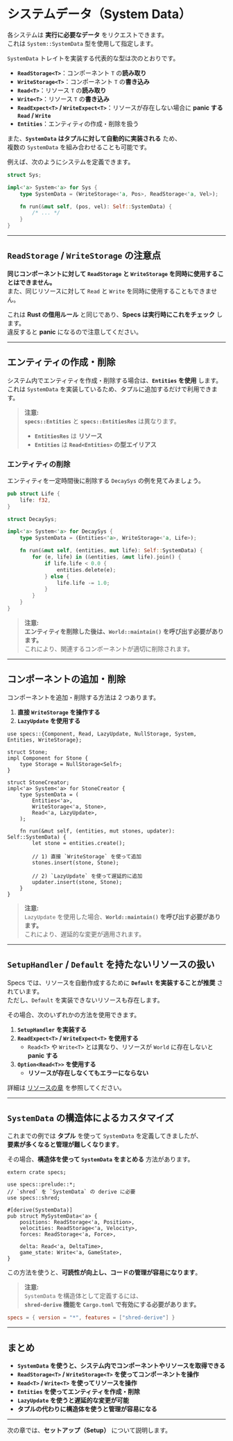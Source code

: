 # システムデータ（System Data）

各システムは **実行に必要なデータ** をリクエストできます。  
これは `System::SystemData` 型を使用して指定します。

`SystemData` トレイトを実装する代表的な型は次のとおりです。

- **`ReadStorage<T>`**：コンポーネント `T` の**読み取り**
- **`WriteStorage<T>`**：コンポーネント `T` の**書き込み**
- **`Read<T>`**：リソース `T` の**読み取り**
- **`Write<T>`**：リソース `T` の**書き込み**
- **`ReadExpect<T>` / `WriteExpect<T>`**：リソースが存在しない場合に **panic する `Read` / `Write`**
- **`Entities`**：エンティティの作成・削除を扱う

また、**`SystemData` はタプルに対して自動的に実装される** ため、  
複数の `SystemData` を組み合わせることも可能です。

例えば、次のようにシステムを定義できます。

```rust
struct Sys;

impl<'a> System<'a> for Sys {
    type SystemData = (WriteStorage<'a, Pos>, ReadStorage<'a, Vel>);

    fn run(&mut self, (pos, vel): Self::SystemData) {
        /* ... */
    }
}
```

---

## `ReadStorage` / `WriteStorage` の注意点

**同じコンポーネントに対して `ReadStorage` と `WriteStorage` を同時に使用することはできません。**  
また、同じリソースに対して `Read` と `Write` を同時に使用することもできません。

これは **Rust の借用ルール** と同じであり、**Specs は実行時にこれをチェック** します。  
違反すると **panic** になるので注意してください。

---

## エンティティの作成・削除

システム内でエンティティを作成・削除する場合は、**`Entities` を使用** します。  
これは `SystemData` を実装しているため、タプルに追加するだけで利用できます。

> **注意:**  
> **`specs::Entities`** と **`specs::EntitiesRes`** は異なります。  
> - **`EntitiesRes`** は **リソース**
> - **`Entities`** は **`Read<Entities>` の型エイリアス**

### エンティティの削除

エンティティを一定時間後に削除する `DecaySys` の例を見てみましょう。

```rust
pub struct Life {
    life: f32,
}

struct DecaySys;

impl<'a> System<'a> for DecaySys {
    type SystemData = (Entities<'a>, WriteStorage<'a, Life>);

    fn run(&mut self, (entities, mut life): Self::SystemData) {
        for (e, life) in (&entities, &mut life).join() {
            if life.life < 0.0 {
                entities.delete(e);
            } else {
                life.life -= 1.0;
            }
        }
    }
}
```

> **注意:**  
> **エンティティを削除した後は、`World::maintain()` を呼び出す必要があります。**  
> これにより、関連するコンポーネントが適切に削除されます。

---

## コンポーネントの追加・削除

コンポーネントを追加・削除する方法は 2 つあります。

1. **直接 `WriteStorage` を操作する**
2. **`LazyUpdate` を使用する**

```rust,ignore
use specs::{Component, Read, LazyUpdate, NullStorage, System, Entities, WriteStorage};

struct Stone;
impl Component for Stone {
    type Storage = NullStorage<Self>;
}

struct StoneCreator;
impl<'a> System<'a> for StoneCreator {
    type SystemData = (
        Entities<'a>,
        WriteStorage<'a, Stone>,
        Read<'a, LazyUpdate>,
    );

    fn run(&mut self, (entities, mut stones, updater): Self::SystemData) {
        let stone = entities.create();

        // 1) 直接 `WriteStorage` を使って追加
        stones.insert(stone, Stone);

        // 2) `LazyUpdate` を使って遅延的に追加
        updater.insert(stone, Stone);
    }
}
```

> **注意:**  
> `LazyUpdate` を使用した場合、**`World::maintain()` を呼び出す必要があります。**  
> これにより、遅延的な変更が適用されます。

---

## `SetupHandler` / `Default` を持たないリソースの扱い

Specs では、リソースを自動作成するために **`Default` を実装することが推奨** されています。  
ただし、`Default` を実装できないリソースも存在します。

その場合、次のいずれかの方法を使用できます。

1. **`SetupHandler` を実装する**
2. **`ReadExpect<T>` / `WriteExpect<T>` を使用する**
   - `Read<T>` や `Write<T>` とは異なり、リソースが `World` に存在しないと **panic する**
3. **`Option<Read<T>>` を使用する**
   - **リソースが存在しなくてもエラーにならない**

詳細は [リソースの章][c4] を参照してください。

[c4]: ./04_resources.html

---

## `SystemData` の構造体によるカスタマイズ

これまでの例では **タプル** を使って `SystemData` を定義してきましたが、  
**要素が多くなると管理が難しくなります**。

その場合、**構造体を使って `SystemData` をまとめる** 方法があります。

```rust,ignore
extern crate specs;

use specs::prelude::*;
// `shred` を `SystemData` の derive に必要
use specs::shred;

#[derive(SystemData)]
pub struct MySystemData<'a> {
    positions: ReadStorage<'a, Position>,
    velocities: ReadStorage<'a, Velocity>,
    forces: ReadStorage<'a, Force>,

    delta: Read<'a, DeltaTime>,
    game_state: Write<'a, GameState>,
}
```

この方法を使うと、**可読性が向上し、コードの管理が容易になります**。

> **注意:**  
> `SystemData` を構造体として定義するには、  
> **`shred-derive` 機能を `Cargo.toml` で有効にする必要があります。**

```toml
specs = { version = "*", features = ["shred-derive"] }
```

---

## まとめ

- **`SystemData` を使うと、システム内でコンポーネントやリソースを取得できる**
- **`ReadStorage<T>` / `WriteStorage<T>` を使ってコンポーネントを操作**
- **`Read<T>` / `Write<T>` を使ってリソースを操作**
- **`Entities` を使ってエンティティを作成・削除**
- **`LazyUpdate` を使うと遅延的な変更が可能**
- **タプルの代わりに構造体を使うと管理が容易になる**

---

次の章では、**セットアップ（Setup）** について説明します。